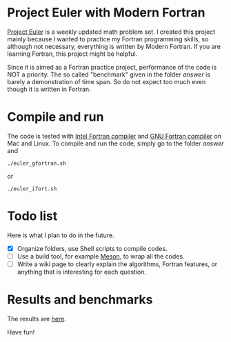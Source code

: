 # Project Euler with Modern Fortran

[Project Euler](https://projecteuler.net/about) is a weekly updated math problem set. I created this project mainly because I wanted to practice my Fortran programming skills, so although not necessary, everything is written by Modern Fortran. If you are learning Fortran, this project might be helpful.

Since it is aimed as a Fortran practice project, performance of the code is NOT a priority. The so called "benchmark" given in the folder _answer_ is barely a demonstration of time span. So do not expect too much even though it is written in Fortran.

# Compile and run 

The code is tested with [Intel Fortran compiler](https://software.intel.com/en-us/fortran-compilers) and [GNU Fortran compiler](https://gcc.gnu.org/fortran/) on Mac and Linux. To compile and run the code, simply go to the folder _answer_ and 
```
./euler_gfortran.sh
```
or
```
./euler_ifort.sh
```

# Todo list
Here is what I plan to do in the future. 

- [x] Organize folders, use Shell scripts to compile codes.  
- [ ] Use a build tool, for example [Meson](https://mesonbuild.com/), to wrap all the codes.
- [ ] Write a wiki page to clearly explain the algorithms, Fortran features, or anything that is interesting for each question. 

# Results and benchmarks

The results are [here](https://gitlab.com/CaptainSolo/project-euler/tree/master/answer). 

Have fun!
